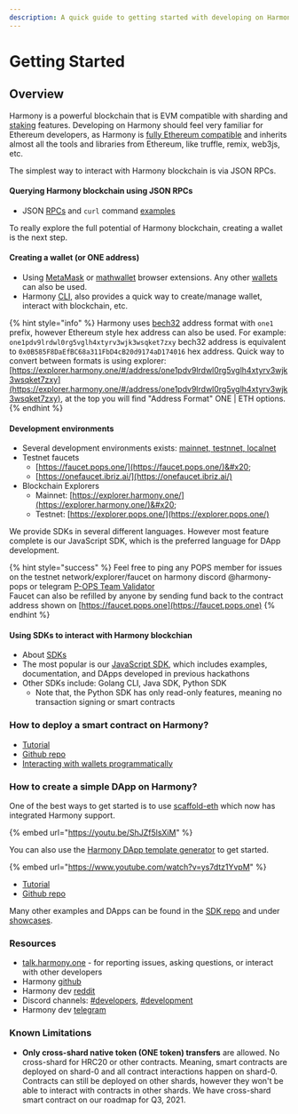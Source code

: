 ```yaml
---
description: A quick guide to getting started with developing on Harmony blockchain.
---
```


# Getting Started

## Overview

Harmony is a powerful blockchain that is EVM compatible with sharding and [staking](https://docs.harmony.one/home/validators) features. Developing on Harmony should feel very familiar for Ethereum developers, as Harmony is [fully Ethereum compatible](https://medium.com/harmony-one/launching-full-ethereum-compatibility-on-harmony-e181ed3c6a24) and inherits almost all the tools and libraries from Ethereum, like truffle, remix, web3js, etc.

The simplest way to interact with Harmony blockchain is via JSON RPCs.

#### Querying Harmony blockchain using JSON RPCs

* JSON [RPCs](https://docs.harmony.one/home/developers/api) and `curl` command [examples](https://docs.harmony.one/home/developers/api/methods)

To really explore the full potential of Harmony blockchain, creating a wallet is the next step.

#### Creating a wallet (or ONE address)

* Using [MetaMask](https://docs.harmony.one/home/general/wallets/browser-extensions-wallets/metamask-wallet) or [mathwallet](https://docs.harmony.one/home/wallets/browser-extensions-wallets/mathwallet) browser extensions. Any other [wallets](https://docs.harmony.one/home/wallets) can also be used.
* Harmony [CLI](https://docs.harmony.one/home/wallets/harmony-cli), also provides a quick way to create/manage wallet, interact with blockchain, etc.

{% hint style="info" %}
Harmony uses [bech32](https://en.bitcoin.it/wiki/Bech32) address format with `one1` prefix, however Ethereum style hex address can also be used. For example: `one1pdv9lrdwl0rg5vglh4xtyrv3wjk3wsqket7zxy` bech32 address is equivalent to `0x0B585F8DaEfBC68a311FbD4cB20d9174aD174016` hex address. Quick way to convert between formats is using explorer: [https://explorer.harmony.one/#/address/one1pdv9lrdwl0rg5vglh4xtyrv3wjk3wsqket7zxy](https://explorer.harmony.one/#/address/one1pdv9lrdwl0rg5vglh4xtyrv3wjk3wsqket7zxy), at the top you will find "Address Format" ONE | ETH options.
{% endhint %}

#### Development environments

* Several development environments exists: [mainnet, testnnet, localnet](https://docs.harmony.one/home/developers/api#development-environments)
* Testnet faucets
  * [https://faucet.pops.one/](https://faucet.pops.one/)&#x20;
  * [https://onefaucet.ibriz.ai/](https://onefaucet.ibriz.ai/)
* Blockchain Explorers
  * Mainnet: [https://explorer.harmony.one/](https://explorer.harmony.one/)&#x20;
  * Testnet: [https://explorer.pops.one/](https://explorer.pops.one/)

We provide SDKs in several different languages. However most feature complete is our JavaScript SDK, which is the preferred language for DApp development.

{% hint style="success" %}
Feel free to ping any POPS member for issues on the testnet network/explorer/faucet on harmony discord @harmony-pops or telegram [P-OPS Team Validator](https://t.me/POPS\_Team\_Validator)\
Faucet can also be refilled by anyone by sending fund back to the contract address shown on [https://faucet.pops.one](https://faucet.pops.one)
{% endhint %}

#### Using SDKs to interact with Harmony blockchian

* About [SDKs](https://docs.harmony.one/home/developers/sdk)
* The most popular is our [JavaScript SDK](https://github.com/harmony-one/sdk), which includes examples, documentation, and DApps developed in previous hackathons
* Other SDKs include: Golang CLI, Java SDK, Python SDK
  * Note that, the Python SDK has only read-only features, meaning no transaction signing or smart contracts

### How to deploy a smart contract on Harmony?

* [Tutorial](https://docs.harmony.one/home/developers/deploying-on-harmony)
* [Github repo](https://github.com/harmony-one/Smart-Contract-Demo)
* [Interacting with wallets programmatically](https://docs.harmony.one/home/developers/interacting-with-wallet-extensions)

### How to create a simple DApp on Harmony?

One of the best ways to get started is to use [scaffold-eth](https://github.com/austintgriffith/scaffold-eth) which now has integrated Harmony support.

{% embed url="https://youtu.be/ShJZf5lsXiM" %}

You can also use the [Harmony DApp template generator](https://github.com/harmony-one/harmony-dapp-template) to get started.

{% embed url="https://www.youtube.com/watch?v=ys7dtz1YvpM" %}

* [Tutorial](https://www.youtube.com/watch?v=1eigt2z8oWM\&t=4s)
* [Github repo](https://github.com/harmony-one/token-faucet-demo-dapp)

Many other examples and DApps can be found in the [SDK repo](https://github.com/harmony-one/sdk) and under [showcases](https://docs.harmony.one/home/showcases).

### Resources

* [talk.harmony.one](https://talk.harmony.one/c/developers/31) - for reporting issues, asking questions, or interact with other developers
* Harmony [github](https://github.com/harmony-one)
* Harmony dev [reddit](https://www.reddit.com/r/Harmony\_Devs/)
* Discord channels: [#developers](https://discord.gg/bK3vb3chuv), [#development](https://discord.gg/Umfnga3bFU)
* Harmony dev [telegram](https://t.me/HarmonyDevs)

### Known Limitations

* **Only cross-shard native token (ONE token) transfers** are allowed. No cross-shard for HRC20 or other contracts. Meaning, smart contracts are deployed on shard-0 and all contract interactions happen on shard-0. Contracts can still be deployed on other shards, however they won't be able to interact with contracts in other shards. We have cross-shard smart contract on our roadmap for Q3, 2021.
